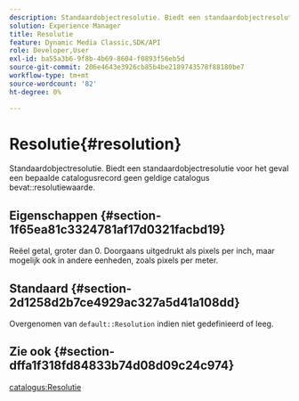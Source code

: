 ```yaml
---
description: Standaardobjectresolutie. Biedt een standaardobjectresolutie voor het geval een bepaalde catalogusrecord geen geldige waarde voor Resolutie van catalogus bevat.
solution: Experience Manager
title: Resolutie
feature: Dynamic Media Classic,SDK/API
role: Developer,User
exl-id: ba55a3b6-9f8b-4b69-8604-f0893f56eb5d
source-git-commit: 206e4643e3926cb85b4be2189743578f88180be7
workflow-type: tm+mt
source-wordcount: '82'
ht-degree: 0%

---
```


# Resolutie{#resolution}

Standaardobjectresolutie. Biedt een standaardobjectresolutie voor het geval een bepaalde catalogusrecord geen geldige catalogus bevat::resolutiewaarde.

## Eigenschappen {#section-1f65ea81c3324781af17d0321facbd19}

Reëel getal, groter dan 0. Doorgaans uitgedrukt als pixels per inch, maar mogelijk ook in andere eenheden, zoals pixels per meter.

## Standaard {#section-2d1258d2b7ce4929ac327a5d41a108dd}

Overgenomen van `default::Resolution` indien niet gedefinieerd of leeg.

## Zie ook {#section-dffa1f318fd84833b74d08d09c24c974}

[catalogus:Resolutie](../../../../../is-api/image-catalog/image-serving-api-ref/c-image-catalog-reference/c-image-svg-data-reference/c-image-data-reference/r-resolution-cat.md#reference-de489f5f36b64bd0831749546f8728e1)
